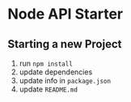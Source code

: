 # Node API Starter

## Starting a new Project

1. run `npm install`
2. update dependencies
3. update info in `package.json`
4. update `README.md`
